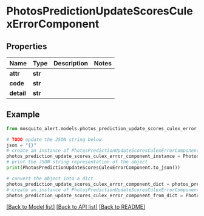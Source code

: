 # PhotosPredictionUpdateScoresCulexErrorComponent


## Properties

Name | Type | Description | Notes
------------ | ------------- | ------------- | -------------
**attr** | **str** |  | 
**code** | **str** |  | 
**detail** | **str** |  | 

## Example

```python
from mosquito_alert.models.photos_prediction_update_scores_culex_error_component import PhotosPredictionUpdateScoresCulexErrorComponent

# TODO update the JSON string below
json = "{}"
# create an instance of PhotosPredictionUpdateScoresCulexErrorComponent from a JSON string
photos_prediction_update_scores_culex_error_component_instance = PhotosPredictionUpdateScoresCulexErrorComponent.from_json(json)
# print the JSON string representation of the object
print(PhotosPredictionUpdateScoresCulexErrorComponent.to_json())

# convert the object into a dict
photos_prediction_update_scores_culex_error_component_dict = photos_prediction_update_scores_culex_error_component_instance.to_dict()
# create an instance of PhotosPredictionUpdateScoresCulexErrorComponent from a dict
photos_prediction_update_scores_culex_error_component_from_dict = PhotosPredictionUpdateScoresCulexErrorComponent.from_dict(photos_prediction_update_scores_culex_error_component_dict)
```
[[Back to Model list]](../README.md#documentation-for-models) [[Back to API list]](../README.md#documentation-for-api-endpoints) [[Back to README]](../README.md)


